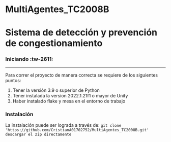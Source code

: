 # MultiAgentes_TC2008B

# Sistema de detección y prevención de congestionamiento 

### Iniciando :tw-2611:
------------
Para correr el proyecto de manera correcta se requiere de los siguientes puntos:

1. Tener la versión 3.9 o superior de Python 
2. Tener instalada la version 2022.1.21f1 o mayor de Unity
3. Haber instalado flake y mesa en el entorno de trabajo 

### Instalación 
La instalación puede ser lograda a través de: 
`git clone 'https://github.com/CristianA01702752/MultiAgentes_TC2008B.git'
descargar el zip directamente`
